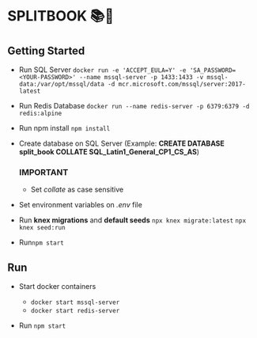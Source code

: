# SPLITBOOK 📚🏫

## Getting Started

- Run SQL Server
  `docker run -e 'ACCEPT_EULA=Y' -e 'SA_PASSWORD=<YOUR-PASSWORD>' --name mssql-server -p 1433:1433 -v mssql-data:/var/opt/mssql/data -d mcr.microsoft.com/mssql/server:2017-latest`

- Run Redis Database
  `docker run --name redis-server -p 6379:6379 -d redis:alpine`

- Run npm install
  `npm install`

- Create database on SQL Server (Example: **CREATE DATABASE split_book COLLATE SQL_Latin1_General_CP1_CS_AS**)

  ### IMPORTANT

  - Set _collate_ as case sensitive

- Set environment variables on _.env_ file

- Run **knex migrations** and **default seeds**
  `npx knex migrate:latest`
  `npx knex seed:run`

- Run`npm start`

## Run

- Start docker containers

  - `docker start mssql-server`
  - `docker start redis-server`

* Run `npm start`
